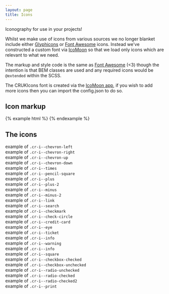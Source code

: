 ```yaml
---
layout: page
title: Icons
---
```


Iconography for use in your projects!

Whilst we make use of icons from various sources we no longer blanket include either <a href="http://glyphicons.com/">Glyphicons</a> or <a href="http://fontawesome.io/">Font Awesome</a> icons. Instead we've constructed a custom font via <a href="https://icomoon.io/app">IcoMoon</a> so that we load only icons which are relevant to what we need.

The markup and style code is the same as <a href="http://fontawesome.io/">Font Awesome</a> (<3) though the intention is that BEM classes are used and any required icons would be <code>@extended</code> within the SCSS.

The CRUKIcons font is created via the <a href="https://icomoon.io/app">IcoMoon app</a>, if you wish to add more icons then you can import the config.json to do so.


## Icon markup

{% example html %}
<i class="cr-i cr-i--chevron-left" aria-hidden="true"></i>
{% endexample %}

## The icons

<div class="row cr-pattern-library-icon-grid">
  <div class="col-xs-12 col-sm-6 col-md-4">
    <i class="cr-i cr-i--chevron-left" aria-hidden="true"></i> <span class="sr-only">example of</span> <code>.cr-i--chevron-left</code>
  </div>
  <div class="col-xs-12 col-sm-6 col-md-4">
    <i class="cr-i cr-i--chevron-right" aria-hidden="true"></i> <span class="sr-only">example of</span> <code>.cr-i--chevron-right</code>
  </div>
  <div class="col-xs-12 col-sm-6 col-md-4">
    <i class="cr-i cr-i--chevron-up" aria-hidden="true"></i> <span class="sr-only">example of</span> <code>.cr-i--chevron-up</code>
  </div>
  <div class="col-xs-12 col-sm-6 col-md-4">
    <i class="cr-i cr-i--chevron-down" aria-hidden="true"></i> <span class="sr-only">example of</span> <code>.cr-i--chevron-down</code>
  </div>
  <div class="col-xs-12 col-sm-6 col-md-4">
    <i class="cr-i cr-i--times" aria-hidden="true"></i> <span class="sr-only">example of</span> <code>.cr-i--times</code>
  </div>
  <div class="col-xs-12 col-sm-6 col-md-4">
    <i class="cr-i cr-i--pencil-square" aria-hidden="true"></i> <span class="sr-only">example of</span> <code>.cr-i--pencil-square</code>
  </div>
  <div class="col-xs-12 col-sm-6 col-md-4">
    <i class="cr-i cr-i--plus" aria-hidden="true"></i> <span class="sr-only">example of</span> <code>.cr-i--plus</code>
  </div>
  <div class="col-xs-12 col-sm-6 col-md-4">
    <i class="cr-i cr-i--plus-2" aria-hidden="true"></i> <span class="sr-only">example of</span> <code>.cr-i--plus-2</code>
  </div>
  <div class="col-xs-12 col-sm-6 col-md-4">
    <i class="cr-i cr-i--minus" aria-hidden="true"></i> <span class="sr-only">example of</span> <code>.cr-i--minus</code>
  </div>
  <div class="col-xs-12 col-sm-6 col-md-4">
    <i class="cr-i cr-i--minus-2" aria-hidden="true"></i> <span class="sr-only">example of</span> <code>.cr-i--minus-2</code>
  </div>
  <div class="col-xs-12 col-sm-6 col-md-4">
    <i class="cr-i cr-i--link" aria-hidden="true"></i> <span class="sr-only">example of</span> <code>.cr-i--link</code>
  </div>
  <div class="col-xs-12 col-sm-6 col-md-4">
    <i class="cr-i cr-i--search" aria-hidden="true"></i> <span class="sr-only">example of</span> <code>.cr-i--search</code>
  </div>
  <div class="col-xs-12 col-sm-6 col-md-4">
    <i class="cr-i cr-i--checkmark" aria-hidden="true"></i> <span class="sr-only">example of</span> <code>.cr-i--checkmark</code>
  </div>
  <div class="col-xs-12 col-sm-6 col-md-4">
    <i class="cr-i cr-i--check-circle" aria-hidden="true"></i> <span class="sr-only">example of</span> <code>.cr-i--check-circle</code>
  </div>
  <div class="col-xs-12 col-sm-6 col-md-4">
    <i class="cr-i cr-i--credit-card" aria-hidden="true"></i> <span class="sr-only">example of</span> <code>.cr-i--credit-card</code>
  </div>
  <div class="col-xs-12 col-sm-6 col-md-4">
    <i class="cr-i cr-i--eye" aria-hidden="true"></i> <span class="sr-only">example of</span> <code>.cr-i--eye</code>
  </div>
  <div class="col-xs-12 col-sm-6 col-md-4">
    <i class="cr-i cr-i--ticket" aria-hidden="true"></i> <span class="sr-only">example of</span> <code>.cr-i--ticket</code>
  </div>
  <div class="col-xs-12 col-sm-6 col-md-4">
    <i class="cr-i cr-i--info" aria-hidden="true"></i> <span class="sr-only">example of</span> <code>.cr-i--info</code>
  </div>
  <div class="col-xs-12 col-sm-6 col-md-4">
    <i class="cr-i cr-i--warning" aria-hidden="true"></i> <span class="sr-only">example of</span> <code>.cr-i--warning</code>
  </div>
  <div class="col-xs-12 col-sm-6 col-md-4">
    <i class="cr-i cr-i--info" aria-hidden="true"></i> <span class="sr-only">example of</span> <code>.cr-i--info</code>
  </div>
  <div class="col-xs-12 col-sm-6 col-md-4">
    <i class="cr-i cr-i--square" aria-hidden="true"></i> <span class="sr-only">example of</span> <code>.cr-i--square</code>
  </div>
  <div class="col-xs-12 col-sm-6 col-md-4">
    <i class="cr-i cr-i--checkbox-checked" aria-hidden="true"></i> <span class="sr-only">example of</span> <code>.cr-i--checkbox-checked</code>
  </div>
  <div class="col-xs-12 col-sm-6 col-md-4">
    <i class="cr-i cr-i--checkbox-unchecked" aria-hidden="true"></i> <span class="sr-only">example of</span> <code>.cr-i--checkbox-unchecked</code>
  </div>
  <div class="col-xs-12 col-sm-6 col-md-4">
    <i class="cr-i cr-i--radio-unchecked" aria-hidden="true"></i> <span class="sr-only">example of</span> <code>.cr-i--radio-unchecked</code>
  </div>
  <div class="col-xs-12 col-sm-6 col-md-4">
    <i class="cr-i cr-i--radio-checked" aria-hidden="true"></i> <span class="sr-only">example of</span> <code>.cr-i--radio-checked</code>
  </div>
  <div class="col-xs-12 col-sm-6 col-md-4">
    <i class="cr-i cr-i--radio-checked2" aria-hidden="true"></i> <span class="sr-only">example of</span> <code>.cr-i--radio-checked2</code>
  </div>
    <div class="col-xs-12 col-sm-6 col-md-4">
    <i class="cr-i cr-i--print" aria-hidden="true"></i> <span class="sr-only">example of</span> <code>.cr-i--print</code>
  </div>
</div>